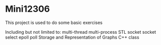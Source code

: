# Mini12306
This project is used to do some basic exercises

Including but not limited to:
multi-thread
multi-process
STL
socket
socket select epoll poll
Storage and Representation of Graphs
C++ class


